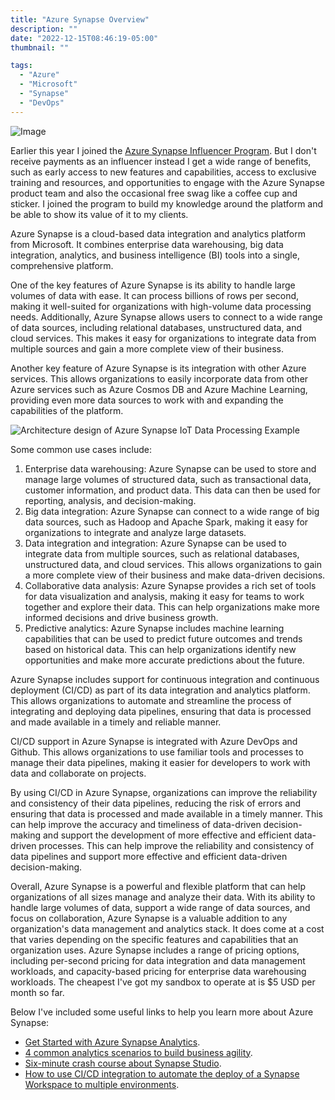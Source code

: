 ```yaml
---
title: "Azure Synapse Overview"
description: ""
date: "2022-12-15T08:46:19-05:00"
thumbnail: ""

tags:
  - "Azure"
  - "Microsoft"
  - "Synapse"
  - "DevOps"
---
```


![Image](https://gogorichiesitefiles.blob.core.windows.net/publicfiles/synapse-swag-2022.jpg)


Earlier this year I joined the [Azure Synapse Influencer Program](https://azure.github.io/Synapse/influencers/). But I don't receive payments as an influencer instead I get a wide range of benefits, such as early access to new features and capabilities, access to exclusive training and resources, and opportunities to engage with the Azure Synapse product team and also the occasional free swag like a coffee cup and sticker. I joined the program to build my knowledge around the platform and be able to show its value of it to my clients.

Azure Synapse is a cloud-based data integration and analytics platform from Microsoft. It combines enterprise data warehousing, big data integration, analytics, and business intelligence (BI) tools into a single, comprehensive platform.

One of the key features of Azure Synapse is its ability to handle large volumes of data with ease. It can process billions of rows per second, making it well-suited for organizations with high-volume data processing needs. Additionally, Azure Synapse allows users to connect to a wide range of data sources, including relational databases, unstructured data, and cloud services. This makes it easy for organizations to integrate data from multiple sources and gain a more complete view of their business.

Another key feature of Azure Synapse is its integration with other Azure services. This allows organizations to easily incorporate data from other Azure services such as Azure Cosmos DB and Azure Machine Learning, providing even more data sources to work with and expanding the capabilities of the platform.

![Architecture design of Azure Synapse IoT Data Processing Example](https://www.btelligent.com/fileadmin/btelligent/Images/Blogs/advanced-analytics/IoT_Data_Processing/iot-data-processing-1-1.png)

Some common use cases include:

1. Enterprise data warehousing: Azure Synapse can be used to store and manage large volumes of structured data, such as transactional data, customer information, and product data. This data can then be used for reporting, analysis, and decision-making.
1. Big data integration: Azure Synapse can connect to a wide range of big data sources, such as Hadoop and Apache Spark, making it easy for organizations to integrate and analyze large datasets.
1. Data integration and integration: Azure Synapse can be used to integrate data from multiple sources, such as relational databases, unstructured data, and cloud services. This allows organizations to gain a more complete view of their business and make data-driven decisions.
1. Collaborative data analysis: Azure Synapse provides a rich set of tools for data visualization and analysis, making it easy for teams to work together and explore their data. This can help organizations make more informed decisions and drive business growth.
1. Predictive analytics: Azure Synapse includes machine learning capabilities that can be used to predict future outcomes and trends based on historical data. This can help organizations identify new opportunities and make more accurate predictions about the future.

Azure Synapse includes support for continuous integration and continuous deployment (CI/CD) as part of its data integration and analytics platform. This allows organizations to automate and streamline the process of integrating and deploying data pipelines, ensuring that data is processed and made available in a timely and reliable manner.

CI/CD support in Azure Synapse is integrated with Azure DevOps and Github. This allows organizations to use familiar tools and processes to manage their data pipelines, making it easier for developers to work with data and collaborate on projects.

By using CI/CD in Azure Synapse, organizations can improve the reliability and consistency of their data pipelines, reducing the risk of errors and ensuring that data is processed and made available in a timely manner. This can help improve the accuracy and timeliness of data-driven decision-making and support the development of more effective and efficient data-driven processes. This can help improve the reliability and consistency of data pipelines and support more effective and efficient data-driven decision-making.

Overall, Azure Synapse is a powerful and flexible platform that can help organizations of all sizes manage and analyze their data. With its ability to handle large volumes of data, support a wide range of data sources, and focus on collaboration, Azure Synapse is a valuable addition to any organization's data management and analytics stack. It does come at a cost that varies depending on the specific features and capabilities that an organization uses. Azure Synapse includes a range of pricing options, including per-second pricing for data integration and data management workloads, and capacity-based pricing for enterprise data warehousing workloads. The cheapest I've got my sandbox to operate at is $5 USD per month so far.

Below I've included some useful links to help you learn more about Azure Synapse:

- [Get Started with Azure Synapse Analytics](https://learn.microsoft.com/en-us/azure/synapse-analytics/get-started).
- [4 common analytics scenarios to build business agility](https://azure.microsoft.com/en-us/blog/4-common-analytics-scenarios-to-build-business-agility/).
- [Six-minute crash course about Synapse Studio](https://www.kevinrchant.com/2022/12/08/six-minute-crash-course-about-synapse-studio/).
- [How to use CI/CD integration to automate the deploy of a Synapse Workspace to multiple environments](https://techcommunity.microsoft.com/t5/azure-synapse-analytics-blog/how-to-use-ci-cd-integration-to-automate-the-deploy-of-a-synapse/ba-p/2248060).
